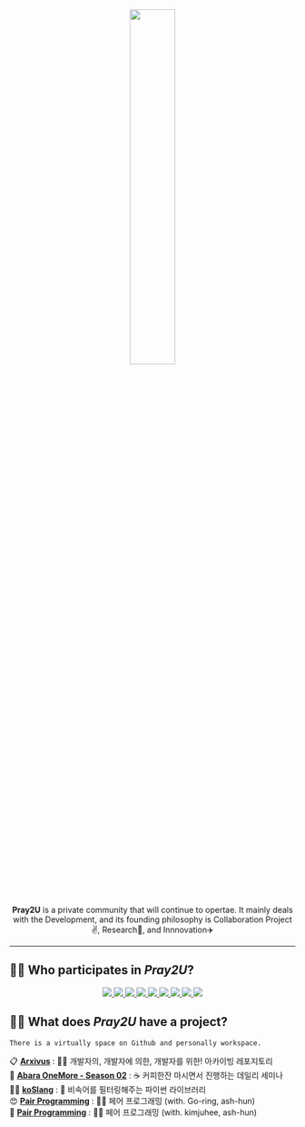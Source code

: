 <div align="center">
  <img width=40% src="https://user-images.githubusercontent.com/32566767/210431752-cc22ef68-088e-4ded-a950-c40c7b91216c.png"/>
  <p><b>Pray2U</b> is a private community that will continue to opertae.&nbspIt mainly deals with the Development, and its founding philosophy is Collaboration Project✌️, Research📑, and Innnovation✈️</p>
</div>

---    
## 🙋‍♂️ Who participates in *Pray2U*?  

<div align="center">
    <a href="https://github.com/ash-hun" align="center">
      <img src=https://img.shields.io/badge/Ash_hun-000000?style=flat-square/>
    </a>
    <a href="https://github.com/MinsungKimDev" align="center">
      <img src=https://img.shields.io/badge/MinsungKimDev-7b00bd?style=flat-square/>
    </a>
    <a href="https://github.com/HS980924" align="center">
      <img src=https://img.shields.io/badge/HS980924-5e5858?style=flat-square/>
    </a>
    <a href="https://github.com/chaeha617" align="center">
      <img src=https://img.shields.io/badge/chaeha617-e67c7c?style=flat-square/>
    </a>
    <a href="https://github.com/Yurile72" align="center">
      <img src=https://img.shields.io/badge/Yurile72-ededed?style=flat-square/>
    </a>
    <a href="https://github.com/go-ring" align="center">
      <img src=https://img.shields.io/badge/goring-7dd600?style=flat-square/>
    </a>
    <a href="https://github.com/kimju-hee" align="center">
      <img src=https://img.shields.io/badge/kimjuhee-ed61e6?style=flat-square/>
    </a>
    <a href="https://github.com/Dongbok-Lee" align="center">
      <img src=https://img.shields.io/badge/Dongbok_Lee-a18b5a?style=flat-square/>
    </a>
    <a href="https://github.com/limjongheok" align="center">
      <img src=https://img.shields.io/badge/limjongheok-3f46d1?style=flat-square/>
    </a>
</div>

## 👩‍💻 What does *Pray2U* have a project?
`There is a virtually space on Github and personally workspace.`

📋 [**Arxivus**](https://github.com/Pray2U/Arxivus) : 👩‍💻 개발자의, 개발자에 의한, 개발자를 위한! 아카이빙 레포지토리  
🌈 [**Abara OneMore - Season 02**](https://github.com/Pray2U/AbaraOneMore) : ☕ 커피한잔 마시면서 진행하는 데일리 세미나  
👩‍💻 [**koSlang**](https://github.com/Pray2U/koSlang) : 🧉 비속어를 필터링해주는 파이썬 라이브러리  
😍 [**Pair Programming**](https://github.com/Pray2U/Pair2goring-ashhun) : 🐱‍🚀 페어 프로그래밍 (with. Go-ring, ash-hun)   
🥰 [**Pair Programming**](https://github.com/Pray2U/Pair2kimjuhee-ashhun) : 🐔🔥 페어 프로그래밍 (with. kimjuhee, ash-hun)
